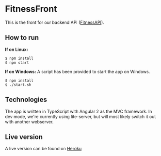 # FitnessFront
This is the front for our backend API ([FitnessAPI](https://github.com/dentych/ITTWEB/tree/master/FitnessAPI)).

## How to run
**If on Linux:**

    $ npm install
    $ npm start

**If on Windows:**
A script has been provided to start the app on Windows.

    $ npm install
    $ ./start.sh

## Technologies
The app is written in TypeScript with Angular 2 as the MVC framework.
In dev mode, we're currently using lite-server, but will most likely switch it out with another webserver.

## Live version
A live version can be found on [Heroku](https://fitnessfront.herokuapp.com)
